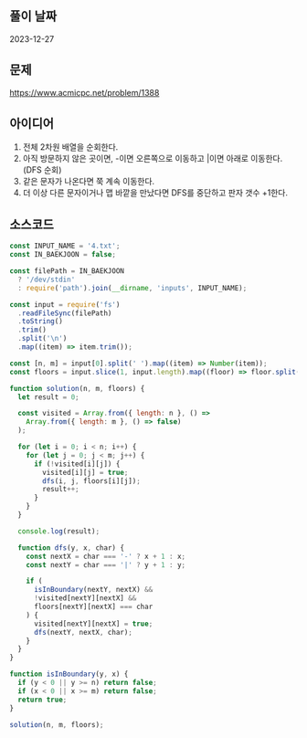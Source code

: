 ## 풀이 날짜

2023-12-27

## 문제

https://www.acmicpc.net/problem/1388

## 아이디어

1. 전체 2차원 배열을 순회한다.
2. 아직 방문하지 않은 곳이면, -이면 오른쪽으로 이동하고 |이면 아래로 이동한다. (DFS 순회)
3. 같은 문자가 나온다면 쭉 계속 이동한다.
4. 더 이상 다른 문자이거나 맵 바깥을 만났다면 DFS를 중단하고 판자 갯수 +1한다.

## 소스코드

```js
const INPUT_NAME = '4.txt';
const IN_BAEKJOON = false;

const filePath = IN_BAEKJOON
  ? '/dev/stdin'
  : require('path').join(__dirname, 'inputs', INPUT_NAME);

const input = require('fs')
  .readFileSync(filePath)
  .toString()
  .trim()
  .split('\n')
  .map((item) => item.trim());

const [n, m] = input[0].split(' ').map((item) => Number(item));
const floors = input.slice(1, input.length).map((floor) => floor.split(''));

function solution(n, m, floors) {
  let result = 0;

  const visited = Array.from({ length: n }, () =>
    Array.from({ length: m }, () => false)
  );

  for (let i = 0; i < n; i++) {
    for (let j = 0; j < m; j++) {
      if (!visited[i][j]) {
        visited[i][j] = true;
        dfs(i, j, floors[i][j]);
        result++;
      }
    }
  }

  console.log(result);

  function dfs(y, x, char) {
    const nextX = char === '-' ? x + 1 : x;
    const nextY = char === '|' ? y + 1 : y;

    if (
      isInBoundary(nextY, nextX) &&
      !visited[nextY][nextX] &&
      floors[nextY][nextX] === char
    ) {
      visited[nextY][nextX] = true;
      dfs(nextY, nextX, char);
    }
  }
}

function isInBoundary(y, x) {
  if (y < 0 || y >= n) return false;
  if (x < 0 || x >= m) return false;
  return true;
}

solution(n, m, floors);
```
